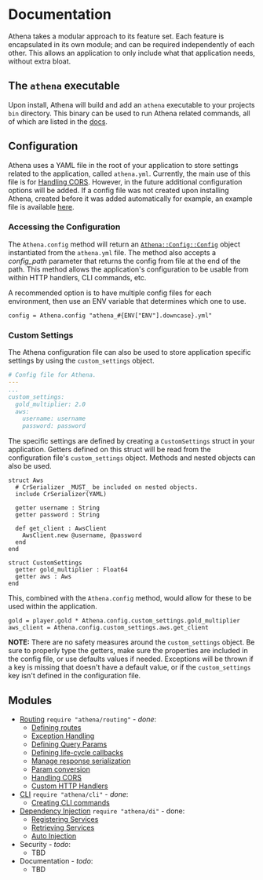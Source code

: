 # Documentation

Athena takes a modular approach to its feature set.  Each feature is encapsulated in its own module; and can be required independently of each other.  This allows an application to only include what that application needs, without extra bloat.

## The `athena` executable

Upon install, Athena will build and add an `athena` executable to your projects `bin` directory.  This binary can be used to run Athena related commands, all of which are listed in the [docs](<https://blacksmoke16.github.io/athena/Athena/Commands.html>).

## Configuration

Athena uses a YAML file in the root of your application to store settings related to the application, called `athena.yml`.  Currently, the main use of this file is for [Handling CORS](./routing.md#cors).  However, in the future additional configuration options will be added.  If a config file was not created upon installing Athena, created before it was added automatically for example, an example file is available [here](https://github.com/Blacksmoke16/athena/blob/master/athena.yml). 

### Accessing the Configuration

The `Athena.config` method will return an [`Athena::Config::Config`](<https://blacksmoke16.github.io/athena/Athena/Config/Config.html>) object instantiated from the `athena.yml` file.  The method also accepts a *config_path* parameter that returns the config from file at the end of the path.  This method allows the application's configuration to be usable from within HTTP handlers, CLI commands, etc.  

A recommended option is to have multiple config files for each environment, then use an ENV variable that determines which one to use. 

```crystal
config = Athena.config "athena_#{ENV["ENV"].downcase}.yml"
```

### Custom Settings

The Athena configuration file can also be used to store application specific settings by using the `custom_settings` object.

```yaml
# Config file for Athena.
---
...
custom_settings:
  gold_multiplier: 2.0
  aws:
    username: username
    password: password
```

The specific settings are defined by creating a `CustomSettings` struct in your application.  Getters defined on this struct will be read from the configuration file's `custom_settings` object.  Methods and nested objects can also be used.  

```crystal
struct Aws
  # CrSerializer _MUST_ be included on nested objects.
  include CrSerializer(YAML)

  getter username : String
  getter password : String
   
  def get_client : AwsClient
    AwsClient.new @username, @password
  end
end

struct CustomSettings
  getter gold_multiplier : Float64
  getter aws : Aws
end
```

This, combined with the `Athena.config` method, would allow for these to be used within the application.

```crystal
gold = player.gold * Athena.config.custom_settings.gold_multiplier
aws_client = Athena.config.custom_settings.aws.get_client
```

**NOTE:** There are no safety measures around the `custom_settings` object.  Be sure to properly type the getters, make sure the properties are included in the config file, or use defaults values if needed.  Exceptions will be thrown if a key is missing that doesn't have a default value, or if the `custom_settings` key isn't defined in the configuration file.

## Modules

* [Routing](./routing.md) `require "athena/routing"` - _done_:
  * [Defining routes](./routing.md#defining-routes)
  * [Exception Handling](./routing.md#exception-handling)
  * [Defining Query Params](./routing.md#query-params)
  * [Defining life-cycle callbacks](./routing.md#request-life-cycle-events)
  * [Manage response serialization](./routing.md#route-view)
  * [Param conversion](./routing.md#paramconverter)
  * [Handling CORS](./routing.md#cors)
  * [Custom HTTP Handlers](./routing.md#custom-handlers)
* [CLI](./cli.md) `require "athena/cli"` - _done_:
  * [Creating CLI commands](./cli.md#commands)
* [Dependency Injection](./dependency_injection.md) `require "athena/di"` - done:
  * [Registering Services](./dependency_injection.md#registering-services)
  * [Retrieving Services](./dependency_injection.md#retrieving-services)
  * [Auto Injection](./dependency_injection.md#auto-injection)
* Security - _todo_:
  * TBD
* Documentation - _todo_:
  * TBD






